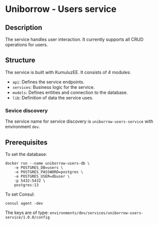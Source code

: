 # Uniborrow - Users service

## Description

The service handles user interaction. It currently supports all CRUD operations
for users.

## Structure

The service is built with KumuluzEE. It consists of 4 modules:

* `api`: Defines the service endpoints.
* `services`: Business logic for the service.
* `models`: Defines entities and connection to the database.
* `lib`: Definition of data the service uses.

### Sevice discovery

The service name for service discovery is `uniborrow-users-service`
with environment `dev`.

## Prerequisites

To set the database:

```
docker run --name uniborrow-users-db \
    -e POSTGRES_DB=users \
    -e POSTGRES_PASSWORD=postgres \ 
    -e POSTGRES_USER=dbuser \ 
    -p 5432:5432 \
    postgres:13
```

To set Consul:
```
consul agent -dev
```

The keys are of type:  `environments/dev/services/uniborrow-users-service/1.0.0/config`
